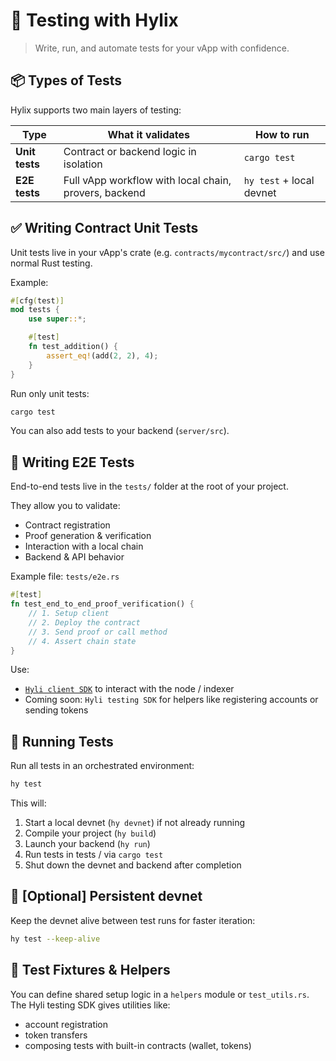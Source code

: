 # 🧪 Testing with Hylix

> Write, run, and automate tests for your vApp with confidence.

## 📦 Types of Tests

Hylix supports two main layers of testing:

| Type           | What it validates                                     | How to run          |
| -------------- | ----------------------------------------------------- | ------------------- |
| **Unit tests** | Contract or backend logic in isolation                | `cargo test`        |
| **E2E tests**  | Full vApp workflow with local chain, provers, backend | `hy test` + local devnet |

## ✅ Writing Contract Unit Tests

Unit tests live in your vApp's crate (e.g. `contracts/mycontract/src/`) and use normal Rust testing.

Example:

```rust
#[cfg(test)]
mod tests {
    use super::*;

    #[test]
    fn test_addition() {
        assert_eq!(add(2, 2), 4);
    }
}
```

Run only unit tests:

```bash
cargo test
```

You can also add tests to your backend (`server/src`).

## 🧪 Writing E2E Tests

End-to-end tests live in the `tests/` folder at the root of your project.

They allow you to validate:

- Contract registration
- Proof generation & verification
- Interaction with a local chain
- Backend & API behavior

Example file: `tests/e2e.rs`

```rust
#[test]
fn test_end_to_end_proof_verification() {
    // 1. Setup client
    // 2. Deploy the contract
    // 3. Send proof or call method
    // 4. Assert chain state
}
```

Use:

- [`Hyli client SDK`](https://crates.io/crates/hyle-client-sdk) to interact with the node / indexer
- Coming soon: `Hyli testing SDK` for helpers like registering accounts or sending tokens <!--TODO: add Hyli testing SDK link-->

## 🚀 Running Tests

Run all tests in an orchestrated environment:

```bash
hy test
```

This will:

1. Start a local devnet (`hy devnet`) if not already running
1. Compile your project (`hy build`)
1. Launch your backend (`hy run`)
1. Run tests in tests / via `cargo test`
1. Shut down the devnet and backend after completion

## 🔁 [Optional] Persistent devnet

Keep the devnet alive between test runs for faster iteration:

```bash
hy test --keep-alive
```

## 🧪 Test Fixtures & Helpers

You can define shared setup logic in a `helpers` module or `test_utils.rs`. The Hyli testing SDK gives utilities like:

- account registration
- token transfers
- composing tests with built-in contracts (wallet, tokens)
